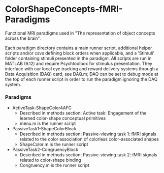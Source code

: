 # ColorShapeConcepts-fMRI-Paradigms

Functional MRI paradigms used in "The representation of object concepts across the brain". 

Each paradigm directory contains a main runner script, additional helper scripts and/or csvs defining block orders when applicable, and a 'Stimuli' folder containing stimuli presented in the paradigm. All scripts are run in MATLAB (9.12) and require Psychtoolbox for stimulus presentation. They interface with our local eye tracking and reward delivery systems through a Data Acquisition (DAQ) card, see DAQ.m; DAQ can be set to debug mode at the top of each runner script in order to run the paradigm ignoring the DAQ system. 

### Paradigms
- ActiveTask-ShapeColor4AFC
	- Described in methods section: Active task: Engagement of the learned color-shape conceptual primitives
	- menu.m is the runner script
- PassiveTask1-ShapeColorBlock
	- Described in methods section: Passive-viewing task 1: fMRI signals related to the color association of colorless color-associated shapes
	- ShapeColor.m is the runner script
- PassiveTask2-CongruencyBlock
	- Described in methods section: Passive-viewing task 2: fMRI signals related to color-shape binding
	- Congruency.m is the runner script
